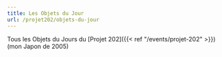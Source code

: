 ```yaml
---
title: Les Objets du Jour
url: /projet202/objets-du-jour
---
```


Tous les Objets du Jours du [Projet 202]({{< ref "/events/projet-202" >}}) (mon Japon de 2005)